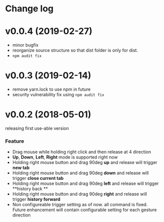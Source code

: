 # Change log

# v0.0.4 (2019-02-27)

- minor bugfix
- reorganize source structure so that dist folder is only for dist.
- `npm audit fix`

# v0.0.3 (2019-02-14)

- remove yarn.lock to use npm in future
- security vulnerability fix using `npm audit fix`

# v0.0.2 (2018-05-01)

releasing first use-able version

### Feature

- Drag mouse while holding right click and then release at 4 direction
- **Up**, **Down**, **Left**, **Right** mode is supported right now
- Holding right mouse button and drag 90deg **up** and release will trigger **new tab**
- Holding right mouse button and drag 90deg **down** and release will trigger **close current tab**
- Holding right mouse button and drag 90deg **left** and release will trigger **history back **
- Holding right mouse button and drag 90deg **right** and release will trigger **history forward**
- Non configureable trigger setting as of now. all command is fixed. Future enhancement will contain configurable setting for each gesture direction
